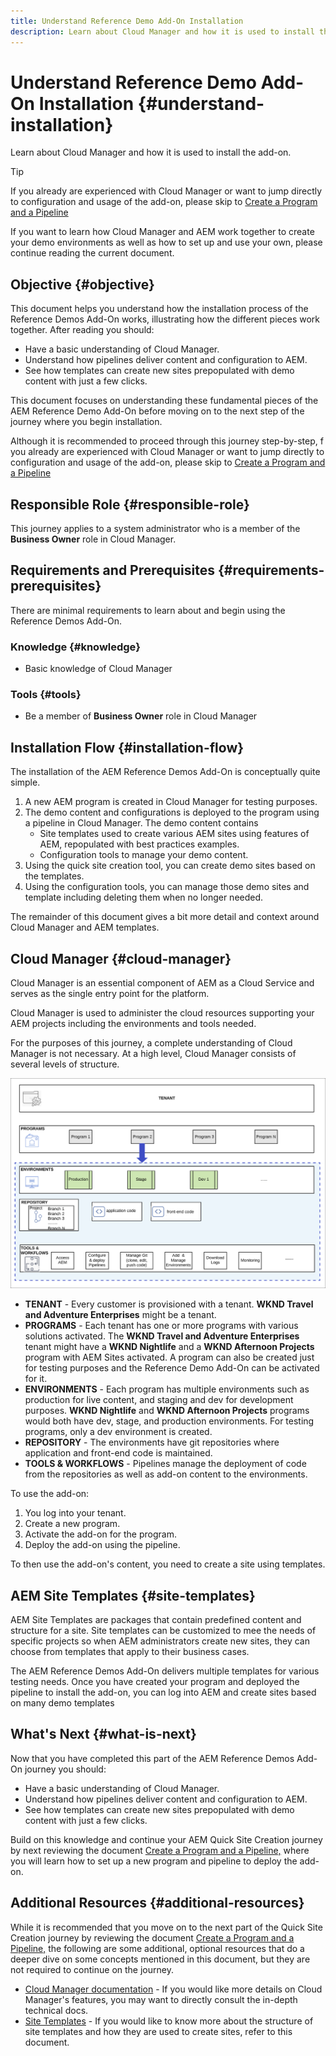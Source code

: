 ```yaml
---
title: Understand Reference Demo Add-On Installation
description: Learn about Cloud Manager and how it is used to install the add-on.
---
```


# Understand Reference Demo Add-On Installation {#understand-installation}

Learn about Cloud Manager and how it is used to install the add-on.

>[!TIP]
>
>If you already are experienced with Cloud Manager or want to jump directly to configuration and usage of the add-on, please skip to [Create a Program and a Pipeline](create-program.md)
>
>If you want to learn how Cloud Manager and AEM work together to create your demo environments as well as how to set up and use your own, please continue reading the current document.

## Objective {#objective}

This document helps you understand how the installation process of the Reference Demos Add-On works, illustrating how the different pieces work together. After reading you should:

* Have a basic understanding of Cloud Manager.
* Understand how pipelines deliver content and configuration to AEM.
* See how templates can create new sites prepopulated with demo content with just a few clicks.

This document focuses on understanding these fundamental pieces of the AEM Reference Demo Add-On before moving on to the next step of the journey where you begin installation.

Although it is recommended to proceed through this journey step-by-step, f you already are experienced with Cloud Manager or want to jump directly to configuration and usage of the add-on, please skip to [Create a Program and a Pipeline](create-program.md)

## Responsible Role {#responsible-role}

This journey applies to a system administrator who is a member of the **Business Owner** role in Cloud Manager.

## Requirements and Prerequisites {#requirements-prerequisites}

There are minimal requirements to learn about and begin using the Reference Demos Add-On.

### Knowledge {#knowledge}

* Basic knowledge of Cloud Manager

### Tools {#tools}

* Be a member of **Business Owner** role in Cloud Manager

## Installation Flow {#installation-flow}

The installation of the AEM Reference Demos Add-On is conceptually quite simple.

1. A new AEM program is created in Cloud Manager for testing purposes.
1. The demo content and configurations is deployed to the program using a pipeline in Cloud Manager. The demo content contains
   * Site templates used to create various AEM sites using features of AEM, repopulated with best practices examples.
   * Configuration tools to manage your demo content.
1. Using the quick site creation tool, you can create demo sites based on the templates.
1. Using the configuration tools, you can manage those demo sites and template including deleting them when no longer needed.

The remainder of this document gives a bit more detail and context around Cloud Manager and AEM templates.

## Cloud Manager {#cloud-manager}

Cloud Manager is an essential component of AEM as a Cloud Service and serves as the single entry point for the platform.

Cloud Manager is used to administer the cloud resources supporting your AEM projects including the environments and tools needed.

For the purposes of this journey, a complete understanding of Cloud Manager is not necessary. At a high level, Cloud Manager consists of several levels of structure.

![Cloud Manager structure](assets/cloud-manager-structure.png)

* **TENANT** - Every customer is provisioned with a tenant. **WKND Travel and Adventure Enterprises** might be a tenant.
* **PROGRAMS** - Each tenant has one or more programs with various solutions activated. The **WKND Travel and Adventure Enterprises** tenant might have a **WKND Nightlife** and a **WKND Afternoon Projects** program with AEM Sites activated. A program can also be created just for testing purposes and the Reference Demo Add-On can be activated for it.
* **ENVIRONMENTS** - Each program has multiple environments such as production for live content, and staging and dev for development purposes. **WKND Nightlife** and **WKND Afternoon Projects** programs would both have dev, stage, and production environments. For testing programs, only a dev environment is created.
* **REPOSITORY** - The environments have git repositories where application and front-end code is maintained.
* **TOOLS &amp; WORKFLOWS** - Pipelines manage the deployment of code from the repositories as well as add-on content to the environments.

To use the add-on:

1. You log into your tenant.
1. Create a new program.
1. Activate the add-on for the program.
1. Deploy the add-on using the pipeline.

To then use the add-on's content, you need to create a site using templates.

## AEM Site Templates {#site-templates}

AEM Site Templates are packages that contain predefined content and structure for a site. Site templates can be customized to mee the needs of specific projects so when AEM administrators create new sites, they can choose from templates that apply to their business cases.

The AEM Reference Demos Add-On delivers multiple templates for various testing needs. Once you have created your program and deployed the pipeline to install the add-on, you can log into AEM and create sites based on many demo templates

## What's Next {#what-is-next}

Now that you have completed this part of the AEM Reference Demos Add-On journey you should:

* Have a basic understanding of Cloud Manager.
* Understand how pipelines deliver content and configuration to AEM.
* See how templates can create new sites prepopulated with demo content with just a few clicks.

Build on this knowledge and continue your AEM Quick Site Creation journey by next reviewing the document [Create a Program and a Pipeline,](create-program.md) where you will learn how to set up a new program and pipeline to deploy the add-on.

## Additional Resources {#additional-resources}

While it is recommended that you move on to the next part of the Quick Site Creation journey by reviewing the document [Create a Program and a Pipeline,](create-program.md) the following are some additional, optional resources that do a deeper dive on some concepts mentioned in this document, but they are not required to continue on the journey.

* [Cloud Manager documentation](https://experienceleague.adobe.com/docs/experience-manager-cloud-service/onboarding/onboarding-concepts/cloud-manager-introduction.html) - If you would like more details on Cloud Manager's features, you may want to directly consult the in-depth technical docs.
* [Site Templates](/help/sites-cloud/administering/site-creation/site-templates.md) - If you would like to know more about the structure of site templates and how they are used to create sites, refer to this document.
